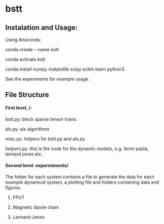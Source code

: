 # bstt

## Instalation and Usage:

Using Anaconda:

conda create --name bstt

conda activate bstt

conda install numpy matplotlib scipy scikit-learn python3

See the experiments for example usage.


## File Structure

#### First level, /:

bstt.py: block sparse tensor trains

als.py: als algorithms

misc.py: helpers for bstt.py and als.py

helpers.py: this is the code for the dynamic models, e.g. fermi pasta, lennard jones etc.

#### Second level: expermiments/

The folder for each system contains a file to generate the data for each example dynamical system, a plotting file and folders containing data and figures.

1. FPUT

2. Magnetic dipole chain

3. Lennard-Jones
